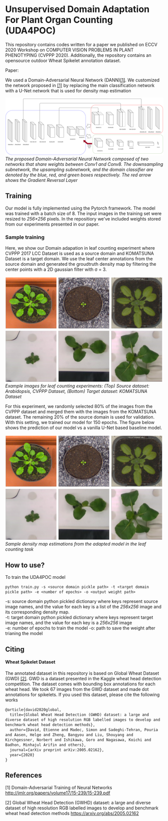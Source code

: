 # Unsupervised Domain Adaptation For Plant Organ Counting (UDA4POC)

This repository contains codes written for a paper we published on ECCV 2020 Workshop on COMPUTER VISION PROBLEMS IN PLANT PHENOTYPING (CVPPP 2020). Additionally, the repository contains an opensource outdoor Wheat Spikelet annotation dataset.

Paper: 

We used a Domain-Adversarial Neural Network (DANN)[[1]](#1). We customized the network proposed in [[1]](#1) by replacing the main classification network
with a U-Net network that is used for density map estimation

![Architecture](Images/UNet-DA.png)
*The proposed Domain-Adversarial Neural Network composed of two networks that share weights between Conv1 and Conv8. The downsampling subnetwork, the upsampling subnetwork, and the domain classifier are denoted by the blue, red, and green boxes respectively. The red arrow shows the Gradient Reversal Layer*

## Training
Our model is fully implemented using the Pytorch framework. The model was trained with a batch size of 8. The input images in the training set were resized to _256×256_ pixels. In the repositiory we've included weights stored from our experiments presented in our paper.

### Sample training 
Here, we show our Domain adapation in leaf counting experiment where CVPPP 2017 LCC Dataset is used as a source domain and KOMATSUNA Dataset is a target domain. We use the leaf center annotations from the source domain and generated the groudtruth density map by filtering the center points with a 2D gaussian filter with σ = 3.

![Leaf counting](Images/sample_image.png)
*Example images for leaf counting experiments: (Top) Source dataset: Arabidopsis, CVPPP Dataset, (Bottom) Target dataset: KOMATSUNA Dataset*

For this experiment, we randomly selected 80% of the images from the CVPPP dataset and merged them with the images from the KOMATSUNA dataset. The remaining 20% of the source domain is used for validation. With this setting, we trained our model for 150 epochs. The figure below shows the prediction of our model vs a vanilla U-Net based baseline model.

![DA leaf counting sample output](Images/sample_image.png)
*Sample density map estimations from the adapted model in the leaf counting task*

## How to use?
To train the UDA4POC model

	python train.py -s <source domain pickle path> -t <target domain pickle path> -e <number of epochs> -o <output weight path>

-s: source domain python pickled dictionary where keys represent source image names, and the value for each key is a list of the _256x256_ image and its corresponding density map.  
-t: target domain python pickled dictionary where keys represent target image names, and the value for each key is a  _256x256_ image  
-e: number of epochs to train the model
-o: path to save the weight after trianing the model

## Citing

#### Wheat Spikelet Dataset

The annotated dataset in this repository is based on Global Wheat Dataset (GWD) [[2]](#2). GWD is a dataset presented in the Kaggle wheat head detection competition. The dataset comes with bounding box annotations for each wheat head. We took 67 images from the GWD dataset and made dot annotations for spikelets. If you used this dataset, please cite the following works


	@article{david2020global,
	  title={Global Wheat Head Detection (GWHD) dataset: a large and diverse dataset of high resolution RGB labelled images to develop and benchmark wheat head detection methods},
	  author={David, Etienne and Madec, Simon and Sadeghi-Tehran, Pouria and Aasen, Helge and Zheng, Bangyou and Liu, Shouyang and Kirchgessner, Norbert and Ishikawa, Goro and Nagasawa, Koichi and Badhon, Minhajul Arifin and others},
	  journal={arXiv preprint arXiv:2005.02162},
	  year={2020}
	}



## References

<a id="1">[1]</a> 
Domain-Adversarial Training of Neural Networks
http://jmlr.org/papers/volume17/15-239/15-239.pdf

<a id="2">[2]</a> 
Global Wheat Head Detection (GWHD) dataset: a large and diverse dataset of high resolution RGB labelled images to develop and benchmark wheat head detection methods
https://arxiv.org/abs/2005.02162